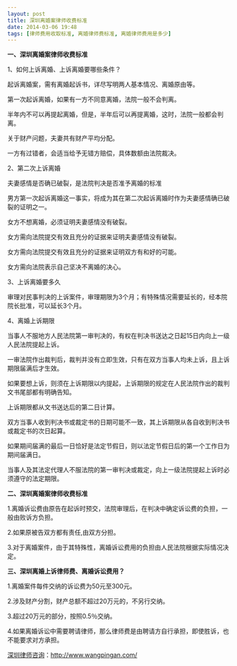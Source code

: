 ```yaml
---
layout: post
title: 深圳离婚案律师收费标准
date: 2014-03-06 19:48
tags: [律师费用收取标准, 离婚律师费标准, 离婚律师费用是多少]
---
```

<strong>一、深圳离婚案律师收费标准</strong>

1、如何上诉离婚、上诉离婚要哪些条件？

起诉离婚案，需有离婚起诉书，详尽写明两人基本情况、离婚原由等。

第一次起诉离婚，如果有一方不同意离婚，法院一般不会判离。

半年内不可以再提起离婚，但是，半年后可以再提离婚，这时，法院一般都会判离。

关于财产问题，夫妻共有财产平均分配。

一方有过错者，会适当给予无错方赔偿，具体数额由法院裁决。

2、第二次上诉离婚

夫妻感情是否确已破裂，是法院判决是否准予离婚的标准

男方第一次起诉离婚这一事实，将成为其在第二次起诉离婚时作为夫妻感情确已破裂的证明之一。

女方不想离婚，必须证明夫妻感情没有破裂。

女方需向法院提交有效且充分的证据来证明夫妻感情没有破裂。

女方需向法院提交有效且充分的证据来证明双方有和好的可能。

女方需向法院表示自己坚决不离婚的决心。

3、上诉离婚要多久

审理对民事判决的上诉案件，审理期限为3个月；有特殊情况需要延长的，经本院院长批准，可以延长3个月。

4、离婚上诉期限

当事人不服地方人民法院第一审判决的，有权在判决书送达之日起15日内向上一级人民法院提起上诉。

一审法院作出裁判后，裁判并没有立即生效，只有在双方当事人均未上诉，且上诉期限届满后才生效。

如果要想上诉，则须在上诉期限以内提起，上诉期限的规定在人民法院作出的裁判文书尾部都有明确告知。

上诉期限都从文书送达后的第二日计算。

双方当事人收到判决书或裁定书的日期可能不一致，其上诉期限从各自收到判决书或裁定书的次日起算。

如果期间届满的最后一日恰好是法定节假日，则以法定节假日后的第一个工作日为期间届满日。

当事人及其法定代理人不服法院的第一审判决或裁定，向上一级法院提起上诉时必须遵守的法定期限。

<strong>二、深圳离婚案律师收费标准</strong>

1.离婚诉讼费由原告在起诉时预交，法院审理后，在判决中确定诉讼费的负担，一般由败诉方负担。

2.如果原被告双方都有责任,由双方分担。

3.对于离婚案件，由于其特殊性，离婚诉讼费用的负担由人民法院根据实际情况决定。

<strong>三、深圳离婚上诉律师费、离婚诉讼费用？</strong>

1.离婚案件每件交纳的诉讼费为50元至300元。

2.涉及财产分割，财产总额不超过20万元的，不另行交纳。

3.超过20万元的部分，按照0.5％交纳。

4.如果离婚诉讼中需要聘请律师，那么律师费是由聘请方自行承担，即使胜诉，也不能要求对方承担。

<a href="http://www.wangpingan.com/">深圳律师咨询</a>：<a href="http://www.wangpingan.com/">http://www.wangpingan.com/</a>

